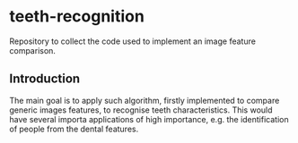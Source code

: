 # teeth-recognition
Repository to collect the code used to implement an image feature comparison.

## Introduction

The main goal is to apply such algorithm, firstly implemented to compare generic images features, to recognise teeth characteristics. This would have several importa applications of high importance, e.g. the identification of people from the dental features. 
